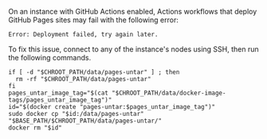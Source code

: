 On an instance with GitHub Actions enabled, Actions workflows that deploy GitHub Pages sites may fail with the following error:

```text
Error: Deployment failed, try again later.
```

To fix this issue, connect to any of the instance's nodes using SSH, then run the following commands.

```shell
if [ -d "$CHROOT_PATH/data/pages-untar" ] ; then
  rm -rf "$CHROOT_PATH/data/pages-untar"
fi
pages_untar_image_tag="$(cat "$CHROOT_PATH/data/docker-image-tags/pages_untar_image_tag")"
id="$(docker create "pages-untar:$pages_untar_image_tag")"
sudo docker cp "$id:/data/pages-untar" "$BASE_PATH/$CHROOT_PATH/data/pages-untar/"
docker rm "$id"
```
